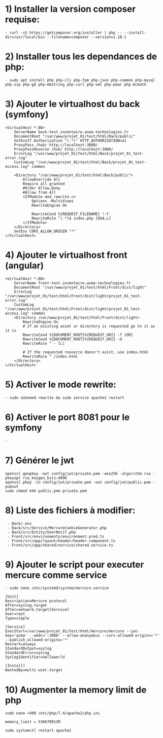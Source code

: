 # 1) Installer la version composer requise:
	- curl -sS https://getcomposer.org/installer | php -- --install-dir=/usr/local/bin --filename=composer --version=1.10.1



# 2) Installer tous les dependances de php:
	- sudo apt install php php-cli php-fpm php-json php-common php-mysql php-zip php-gd php-mbstring php-curl php-xml php-pear php-bcmath



# 3) Ajouter le virtualhost du back (symfony)

	<VirtualHost *:80>
        ServerName back-test.inventaire.asma-technologies.fr
        DocumentRoot "/var/www/projet_01/test/html/Back/public"
        SetEnvIf Authorization "(.*)" HTTP_AUTHORIZATION=$1
        ProxyPass /hub/ http://localhost:3000/
        ProxyPassReverse /hub/ http://localhost:3000/
        ErrorLog "/var/www/projet_01/test/html/Back/projet_01_test-error.log"
        CustomLog "/var/www/projet_01/test/html/Back/projet_01_test-access.log" common

        <Directory "/var/www/projet_01/test/html/Back/public">
            AllowOverride All
            Require all granted
            #Order Allow,Deny
            #Allow from All
            <IfModule mod_rewrite.c>
                Options -MultiViews
                RewriteEngine On

                RewriteCond %{REQUEST_FILENAME} !-f
                RewriteRule ^(.*)$ index.php [QSA,L]
            </IfModule>
        </Directory>
        SetEnv CORS_ALLOW_ORIGIN "*"
	</VirtualHost>



# 4) Ajouter le virtualhost front (angular)
	
	<VirtualHost *:80>
		ServerName front-test.inventaire.asma-technologies.fr
		DocumentRoot "/var/www/projet_01/test/html/Front/dist/light"
		ErrorLog "/var/www/projet_01/test/html/Front/dist/light/projet_01_test-error.log"
		CustomLog "/var/www/projet_01/test/html/Front/dist/light/projet_01_test-access.log" common
		<Directory /var/www/projet_01/test/html/Front/dist/light>
			RewriteEngine On
			# If an existing asset or directory is requested go to it as it is
			RewriteCond %{DOCUMENT_ROOT}%{REQUEST_URI} -f [OR]
			RewriteCond %{DOCUMENT_ROOT}%{REQUEST_URI} -d
			RewriteRule ^ - [L]

			# If the requested resource doesn't exist, use index.html
			RewriteRule ^ /index.html
		</Directory>
	</VirtualHost>


	
# 5) Activer le mode rewrite:
	- sudo a2enmod rewrite && sudo service apache2 restart
	


# 6) Activer le port 8081 pour le symfony
	- 



# 7) Générer le jwt
	openssl genpkey -out config/jwt/private.pem -aes256 -algorithm rsa -pkeyopt rsa_keygen_bits:4096
	openssl pkey -in config/jwt/private.pem -out config/jwt/public.pem -pubout
	sudo chmod 644 public.pem private.pem



# 8) Liste des fichiers à modifier:
	 - Back/.env
	 - Back/src/Service/MercureCookieGenerator.php
	 - Back/src/Entity/UserNotif.php
	 - Front/src/environments/environment.prod.ts
	 - Front/src/app/layout/header/header.component.ts
	 - Front/src/app/shared/service/shared.service.ts



# 9) Ajouter le script pour executer mercure comme service
	- sudo nano /etc/systemd/system/mercure.service     
                                                                              
	[Unit]
	Description=Mercure protocol
	After=syslog.target
	After=network.target[Service]
	User=root
	Type=simple

	[Service]
	ExecStart=/var/www/projet_01/test/html/mercure/mercure --jwt-key='asma' --addr=':3000' --allow-anonymous --cors-allowed-origins='*' --publish-allowed-origins='*'
	Restart=always
	StandardOutput=syslog
	StandardError=syslog
	SyslogIdentifier=helloworld

	[Install]
	WantedBy=multi-user.target



# 10) Augmenter la memory limit de php
	sudo nano +409 /etc/php/7.4/apache2/php.ini

	memory_limit = 536870912M

	sudo systemctl restart apache2







